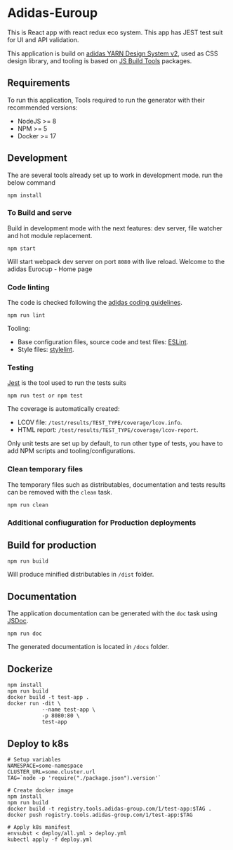# Adidas-Euroup

This is React app with react redux eco system.
This app has JEST test suit for UI and API validation.

This application is build on [adidas YARN Design System v2][yarn], used as CSS design library, and tooling is based on [JS Build Tools][js-build-tools] packages.

## Requirements
To run this application, Tools required to run the generator with their recommended versions:

- NodeJS \>= 8
- NPM \>= 5
- Docker \>= 17

## Development
The are several tools already set up to work in development mode.
run the below command
```
npm install
```

### To Build and serve
Build in development mode with the next features: dev server, file watcher and hot module replacement.
```
npm start
```
Will start webpack dev server on port `8080` with live reload. 
Welcome to the adidas Eurocup - Home page

### Code linting

The code is checked following the [adidas coding guidelines][adidas-coding-guidelines].

```
npm run lint
```

Tooling:

- Base configuration files, source code and test files: [ESLint][eslint].
- Style files: [stylelint][stylelint].

### Testing

[Jest][jest] is the tool used to run the tests suits

```
npm run test or npm test 
```

The coverage is automatically created:

- LCOV file: `/test/results/TEST_TYPE/coverage/lcov.info`.
- HTML report: `/test/results/TEST_TYPE/coverage/lcov-report`.

Only unit tests are set up by default, to run other type of tests, you have to add NPM scripts and tooling/configurations.

### Clean temporary files
The temporary files such as distributables, documentation and tests results can be removed with the `clean` task.
```
npm run clean
```

### Additional confiuguration for Production deployments

## Build for production
```
npm run build
```
Will produce minified distributables in `/dist` folder.
## Documentation
The application documentation can be generated with the `doc` task using [JSDoc][jsdoc].
```
npm run doc
```

The generated documentation is located in `/docs` folder.

## Dockerize

```
npm install
npm run build
docker build -t test-app .
docker run -dit \
           --name test-app \
           -p 8080:80 \
           test-app
```

## Deploy to k8s

```
# Setup variables
NAMESPACE=some-namespace
CLUSTER_URL=some.cluster.url
TAG=`node -p 'require("./package.json").version'`

# Create docker image
npm install
npm run build
docker build -t registry.tools.adidas-group.com/1/test-app:$TAG .
docker push registry.tools.adidas-group.com/1/test-app:$TAG

# Apply k8s manifest
envsubst < deploy/all.yml > deploy.yml
kubectl apply -f deploy.yml
```

[adidas-coding-guidelines]: https://github.com/adidas/adidas-contribution-guidelines/wiki/Coding-style-guidelines
[jest]: https://jestjs.io/
[js-build-tools]: https://github.com/adidas/js-build-tools
[eslint]: https://eslint.org/
[jsdoc]: http://usejsdoc.org/
[stylelint]: https://stylelint.io/
[yarn]: http://yarn.adidas.com/
